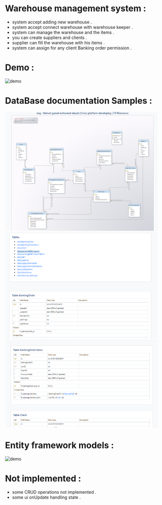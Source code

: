 # Warehouse management system : 
* system accept adding new warehouse . 
* system accept connect warehouse with warehouse keeper .
* system can manage the warehouse and the items .
* you can create suppliers and clients . 
* supplier can fill the warehouse with his items .
* system can assign for any client Banking order permission .

# Demo : 

![demo](./demo/demo.gif)

# DataBase documentation Samples : 

![demo](./demo/1.PNG)
![demo](./demo/2.PNG)
![demo](./demo/3.PNG)

# Entity framework models : 

![demo](./demo/EntityDesignerDiagram.bmp)

# Not implemented : 

* some CRUD operations not implemented . 
* some ui onUpdate handling state . 
